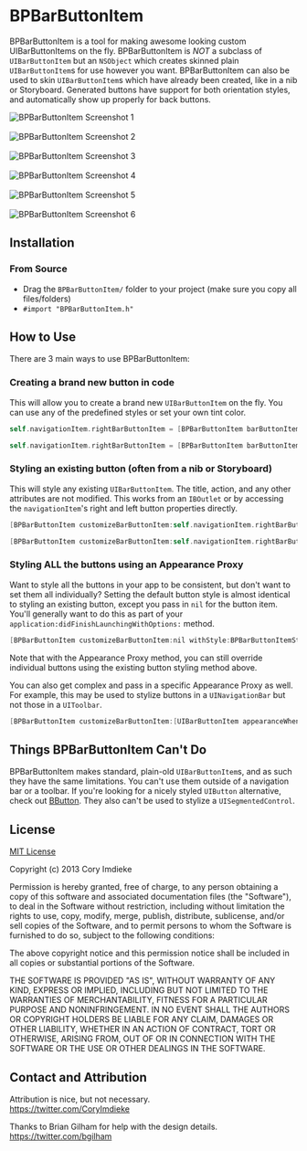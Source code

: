 BPBarButtonItem
===============

BPBarButtonItem is a tool for making awesome looking custom UIBarButtonItems on the fly. BPBarButtonItem is *NOT* a subclass of `UIBarButtonItem` but an `NSObject` which creates skinned plain `UIBarButtonItem`s for use however you want. BPBarButtonItem can also be used to skin `UIBarButtonItem`s which have already been created, like in a nib or Storyboard. Generated buttons have support for both orientation styles, and automatically show up properly for back buttons.

![BPBarButtonItem Screenshot 1][sshot1]<br>
<br>
![BPBarButtonItem Screenshot 2][sshot2]<br>
<br>
![BPBarButtonItem Screenshot 3][sshot3]<br>
<br>
![BPBarButtonItem Screenshot 4][sshot4]<br>
<br>
![BPBarButtonItem Screenshot 5][sshot5]<br>
<br>
![BPBarButtonItem Screenshot 6][sshot6]<br>

## Installation

### From Source

* Drag the `BPBarButtonItem/` folder to your project (make sure you copy all files/folders)
* `#import "BPBarButtonItem.h"`

## How to Use

There are 3 main ways to use BPBarButtonItem:

### Creating a brand new button in code

This will allow you to create a brand new `UIBarButtonItem` on the fly. You can use any of the predefined styles or set your own tint color.

````objective-c
self.navigationItem.rightBarButtonItem = [BPBarButtonItem barButtonItemWithStyle:BPBarButtonItemStyleAction title:@"Action" target:self  action:@selector(buttonAction:)];
````
```objective-c
self.navigationItem.rightBarButtonItem = [BPBarButtonItem barButtonItemWithTintColor:[UIColor redColor] title:@"Red" target:self action:@selector(buttonAction:)];
```

### Styling an existing button (often from a nib or Storyboard)

This will style any existing `UIBarButtonItem`. The title, action, and any other attributes are not modified. This works from an `IBOutlet` or by accessing the `navigationItem`'s right and left button properties directly.

```objective-c
[BPBarButtonItem customizeBarButtonItem:self.navigationItem.rightBarButtonItem withStyle:BPBarButtonItemStyleStandardDark];
```
```objective-c
[BPBarButtonItem customizeBarButtonItem:self.navigationItem.rightBarButtonItem withTintColor:[UIColor colorWithRed:0.048 green:0.169 blue:0.458 alpha:1.000]];
```

### Styling ALL the buttons using an Appearance Proxy

Want to style all the buttons in your app to be consistent, but don't want to set them all individually? Setting the default button style is almost identical to styling an existing button, except you pass in `nil` for the button item. You'll generally want to do this as part of your `application:didFinishLaunchingWithOptions:` method.

```objective-c
[BPBarButtonItem customizeBarButtonItem:nil withStyle:BPBarButtonItemStyleStandardDark];
```

Note that with the Appearance Proxy method, you can still override individual buttons using the existing button styling method above.

You can also get complex and pass in a specific Appearance Proxy as well. For example, this may be used to stylize buttons in a `UINavigationBar` but not those in a `UIToolbar`.

```objective-c
[BPBarButtonItem customizeBarButtonItem:[UIBarButtonItem appearanceWhenContainedIn:[UINavigationBar class], nil] withStyle:BPBarButtonItemStyleStandardLight];
```

## Things BPBarButtonItem Can't Do

BPBarButtonItem makes standard, plain-old `UIBarButtonItem`s, and as such they have the same limitations. You can't use them outside of a navigation bar or a toolbar. If you're looking for a nicely styled `UIButton` alternative, check out [BButton](https://github.com/mattlawer/BButton). They also can't be used to stylize a `UISegmentedControl`.

## License

[MIT License](http://opensource.org/licenses/MIT)

Copyright (c) 2013 Cory Imdieke

Permission is hereby granted, free of charge, to any person obtaining a copy
of this software and associated documentation files (the "Software"), to deal
in the Software without restriction, including without limitation the rights
to use, copy, modify, merge, publish, distribute, sublicense, and/or sell
copies of the Software, and to permit persons to whom the Software is
furnished to do so, subject to the following conditions:

The above copyright notice and this permission notice shall be included in
all copies or substantial portions of the Software.

THE SOFTWARE IS PROVIDED "AS IS", WITHOUT WARRANTY OF ANY KIND, EXPRESS OR
IMPLIED, INCLUDING BUT NOT LIMITED TO THE WARRANTIES OF MERCHANTABILITY,
FITNESS FOR A PARTICULAR PURPOSE AND NONINFRINGEMENT. IN NO EVENT SHALL THE
AUTHORS OR COPYRIGHT HOLDERS BE LIABLE FOR ANY CLAIM, DAMAGES OR OTHER
LIABILITY, WHETHER IN AN ACTION OF CONTRACT, TORT OR OTHERWISE, ARISING FROM,
OUT OF OR IN CONNECTION WITH THE SOFTWARE OR THE USE OR OTHER DEALINGS IN
THE SOFTWARE.

## Contact and Attribution

Attribution is nice, but not necessary.<br>
https://twitter.com/CoryImdieke

Thanks to Brian Gilham for help with the design details.<br>
https://twitter.com/bgilham

[sshot1]:https://raw.github.com/Vortec4800/BPBarButtonItem/master/Screenshots/screenshot-1.png
[sshot2]:https://raw.github.com/Vortec4800/BPBarButtonItem/master/Screenshots/screenshot-2.png
[sshot3]:https://raw.github.com/Vortec4800/BPBarButtonItem/master/Screenshots/screenshot-3.png
[sshot4]:https://raw.github.com/Vortec4800/BPBarButtonItem/master/Screenshots/screenshot-4.png
[sshot5]:https://raw.github.com/Vortec4800/BPBarButtonItem/master/Screenshots/screenshot-5.png
[sshot6]:https://raw.github.com/Vortec4800/BPBarButtonItem/master/Screenshots/screenshot-6.png
